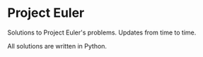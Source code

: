Project Euler
=============

Solutions to Project Euler's problems. Updates from time to time.

All solutions are written in Python.
